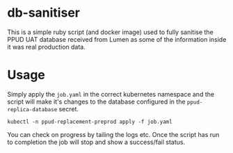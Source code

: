 # db-sanitiser

This is a simple ruby script (and docker image) used to fully sanitise
the PPUD UAT database received from Lumen as some of the information
inside it was real production data.

# Usage

Simply apply the `job.yaml` in the correct kubernetes namespace and the
script will make it's changes to the database configured in the
`ppud-replica-database` secret.

```
kubectl -n ppud-replacement-preprod apply -f job.yaml
```

You can check on progress by tailing the logs etc. Once the script has run
to completion the job will stop and show a success/fail status.
